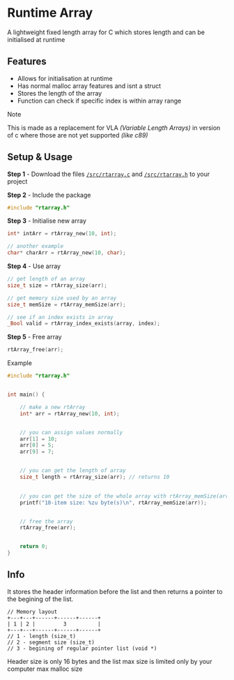 # Runtime Array
A lightweight fixed length array for C which stores length and can be initialised at runtime

## Features
- Allows for initialisation at runtime
- Has normal malloc array features and isnt a struct
- Stores the length of the array
- Function can check if specific index is within array range

> [!NOTE]
> This is made as a replacement for VLA *(Variable Length Arrays)* in version of c where those are not yet supported *(like c89)*

## Setup & Usage
**Step 1** - Download the files [`/src/rtarray.c`](src/rtarray.c) and [`/src/rtarray.h`](src/rtarray.h) to your project

**Step 2** - Include the package
```c
#include "rtarray.h"
```

**Step 3** - Initialise new array 
```c
int* intArr = rtArray_new(10, int);

// another example
char* charArr = rtArray_new(10, char);
```

**Step 4** - Use array
```c
// get length of an array
size_t size = rtArray_size(arr);

// get memory size used by an array
size_t memSize = rtArray_memSize(arr);

// see if an index exists in array
_Bool valid = rtArray_index_exists(array, index);

```

**Step 5** - Free array
```c
rtArray_free(arr);
```


Example
```c
#include "rtarray.h"


int main() {

    // make a new rtArray
    int* arr = rtArray_new(10, int);


    // you can assign values normally
    arr[1] = 10;
    arr[0] = 5;
    arr[9] = 7;


    // you can get the length of array
    size_t length = rtArray_size(arr); // returns 10

    
    // you can get the size of the whole array with rtArray_memSize(array)
    printf("10-item size: %zu byte(s)\n", rtArray_memSize(arr));


    // free the array
    rtArray_free(arr);


    return 0;
}
```



## Info
It stores the header information before the list and then returns a pointer to the begining of the list.

```
// Memory layout
+---+---+------+------+------+
| 1 | 2 |         3          |
+---+---+------+------+------+
// 1 - length (size_t) 
// 2 - segment size (size_t)
// 3 - begining of regular pointer list (void *)
```

Header size is only 16 bytes and the list max size is limited only by your computer max malloc size
